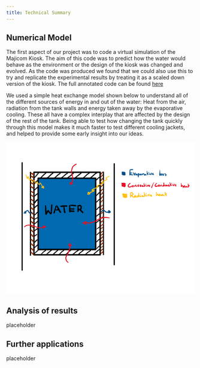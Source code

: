 ```yaml
---
title: Technical Summary
---
```



## Numerical Model 

The first aspect of our project was to code a virtual simulation of the Majicom Kiosk. The aim of this code was to predict how the water would behave as the environment or the design of the kiosk was changed and evolved. As the code was produced we found that we could also use this to try and replicate the experimental results by treating it as a scaled down version of the kiosk. The full annotated code can be found [here](https://colab.research.google.com/drive/1D8jrgBWuxRUjkXFdTaMW2er6YYpis4Rj?authuser=1#scrollTo=mpWEDmWmkx8X)

We used a simple heat exchange model shown below to understand all of the different sources of energy in and out of the water: Heat from the air, radiation from the tank walls and energy taken away by the evaporative cooling. These all have a complex interplay that are affected by the design of the rest of the tank. Being able to test how changing the tank quickly through this model makes it much faster to test different cooling jackets, and helped to provide some early insight into our ideas. 

<img width="600" alt="Tank Diagram" src="https://raw.githubusercontent.com/Technology-for-the-Poorest-Billion/2025-Majicom-WaterCooling-passive/refs/heads/main/finalassets/TankDiagram.png">


## Analysis of results

placeholder

## Further applications

placeholder

